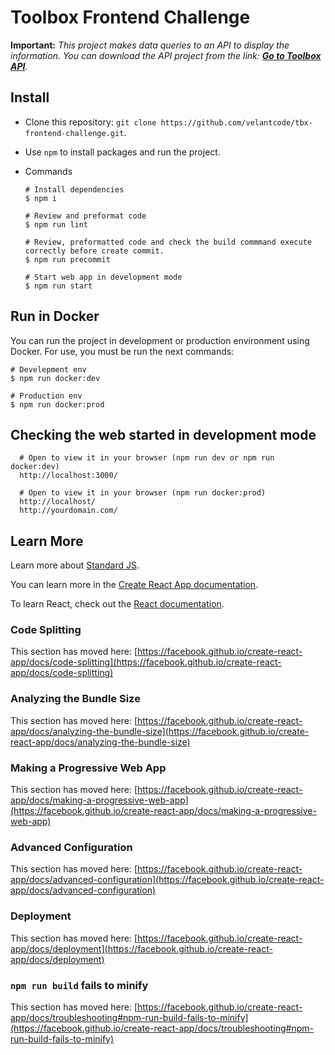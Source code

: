 # Toolbox Frontend Challenge

**Important:** _This project makes data queries to an API to display the information. You can download the API project from the link: [**Go to Toolbox API**](https://github.com/velantcode/tbx-api-challenge)._

## Install

- Clone this repository: `git clone https://github.com/velantcode/tbx-frontend-challenge.git`.

- Use `npm` to install packages and run the project.

- Commands

      # Install dependencies
      $ npm i

      # Review and preformat code
      $ npm run lint

      # Review, preformatted code and check the build commmand execute correctly before create commit.
      $ npm run precommit

      # Start web app in development mode
      $ npm run start

## Run in Docker

You can run the project in development or production environment using Docker. For use, you must be run the next commands:

    # Develepment env
    $ npm run docker:dev

    # Production env
    $ npm run docker:prod

## Checking the web started in development mode

      # Open to view it in your browser (npm run dev or npm run docker:dev)
      http://localhost:3000/

      # Open to view it in your browser (npm run docker:prod)
      http://localhost/
      http://yourdomain.com/

## Learn More

Learn more about [Standard JS](https://standardjs.com/).

You can learn more in the [Create React App documentation](https://facebook.github.io/create-react-app/docs/getting-started).

To learn React, check out the [React documentation](https://reactjs.org/).

### Code Splitting

This section has moved here: [https://facebook.github.io/create-react-app/docs/code-splitting](https://facebook.github.io/create-react-app/docs/code-splitting)

### Analyzing the Bundle Size

This section has moved here: [https://facebook.github.io/create-react-app/docs/analyzing-the-bundle-size](https://facebook.github.io/create-react-app/docs/analyzing-the-bundle-size)

### Making a Progressive Web App

This section has moved here: [https://facebook.github.io/create-react-app/docs/making-a-progressive-web-app](https://facebook.github.io/create-react-app/docs/making-a-progressive-web-app)

### Advanced Configuration

This section has moved here: [https://facebook.github.io/create-react-app/docs/advanced-configuration](https://facebook.github.io/create-react-app/docs/advanced-configuration)

### Deployment

This section has moved here: [https://facebook.github.io/create-react-app/docs/deployment](https://facebook.github.io/create-react-app/docs/deployment)

### `npm run build` fails to minify

This section has moved here: [https://facebook.github.io/create-react-app/docs/troubleshooting#npm-run-build-fails-to-minify](https://facebook.github.io/create-react-app/docs/troubleshooting#npm-run-build-fails-to-minify)
